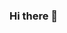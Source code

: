 ### Hi there 👋

<!--
**Lucasgojo/Lucasgojo** is a ✨ _special_ ✨ repository because its `README.md` (this file) appears on your GitHub profile.

Here are some ideas to get you started:

- 🔭 I’m currently working on ...despertar tec
- 🌱 I’m currently learning desvolimento de sistema
- 👯 I’m looking to collaborate on ...ajuda
- 🤔 I’m looking for help with ...matheus 
- 💬 Ask me about ...
- 📫 How to reach me: ...
- 😄 Pronouns: ...
- ⚡ Fun fact: ...
-->
